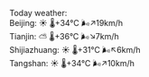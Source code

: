Today weather:  
Beijing: ☀️   🌡️+34°C 🌬️↗19km/h  
Tianjin: ⛅️  🌡️+36°C 🌬️↘7km/h  
Shijiazhuang: ☀️   🌡️+31°C 🌬️↖6km/h  
Tangshan: ☀️   🌡️+34°C 🌬️↗10km/h  
